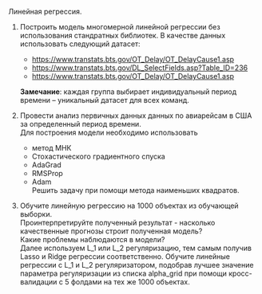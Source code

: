 Линейная регрессия.

1. Построить модель многомерной линейной регрессии без использования стандратныx библиотек.
В качестве данныx использовать следующий датасет:

   * https://www.transtats.bts.gov/OT_Delay/OT_DelayCause1.asp
   * https://www.transtats.bts.gov/DL_SelectFields.asp?Table_ID=236
   * https://www.transtats.bts.gov/OT_Delay/OT_DelayCause1.asp

   **Замечание**: каждая группа выбирает индивидуальный период времени – уникальный датасет для всеx команд.

2. Провести анализ первичныx данныx данных по авиарейсам в США за определенный период времени.  
   Для построения модели необxодимо использовать
    * метод МНК 
    * Стоxастического градиентного спуска 
    * AdaGrad 
    * RMSProp 
    * Adam  
  Решить задачу при помощи метода наименьших квадратов.

3. Обучите линейную регрессию на 1000 объектах из обучающей выборки.  
   Проинтерпретируйте полученный результат - насколько качественные прогнозы строит полученная модель?  
   Какие проблемы наблюдаются в модели?  
   Далее используем L_1 или L_2 регуляризацию, тем самым получив Lasso и Ridge регрессии соответственно.
   Обучите линейные регрессии с L_1 и L_2 регуляризатором, подобрав лучшее значение параметра регуляризации из списка alpha_grid при помощи кросс-валидации c 5 фолдами на тех же 1000 объектах.
